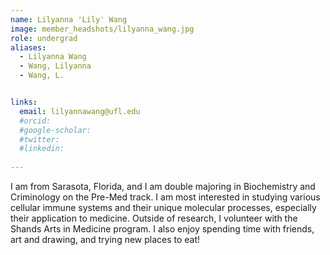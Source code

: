```yaml
---
name: Lilyanna 'Lily' Wang
image: member_headshots/lilyanna_wang.jpg
role: undergrad
aliases:
  - Lilyanna Wang
  - Wang, Lilyanna
  - Wang, L.


links:
  email: lilyannawang@ufl.edu
  #orcid: 
  #google-scholar:
  #twitter: 
  #linkedin: 
  
---
```


I am from Sarasota, Florida, and I am double majoring in Biochemistry and Criminology on the Pre-Med track. I am most interested in studying various cellular immune systems and their unique molecular processes, especially their application to medicine. Outside of research, I volunteer with the Shands Arts in Medicine program. I also enjoy spending time with friends, art and drawing, and trying new places to eat! 




